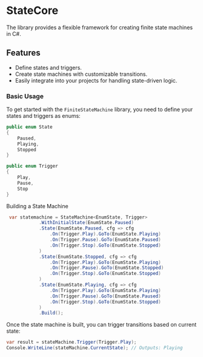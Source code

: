 # StateCore

The library provides a flexible framework for creating finite state machines in C#.

## Features

- Define states and triggers.
- Create state machines with customizable transitions.
- Easily integrate into your projects for handling state-driven logic.

### Basic Usage

To get started with the `FiniteStateMachine` library, you need to define your states and triggers as enums:

```csharp
public enum State
{
    Paused,
    Playing,
    Stopped
}

public enum Trigger
{
    Play,
    Pause,
    Stop
}
```

Building a State Machine

```csharp
 var statemachine = StateMachine<EnumState, Trigger>
            .WithInitialState(EnumState.Paused)
            .State(EnumState.Paused, cfg => cfg
                .On(Trigger.Play).GoTo(EnumState.Playing)
                .On(Trigger.Pause).GoTo(EnumState.Paused)
                .On(Trigger.Stop).GoTo(EnumState.Stopped)
            )
            .State(EnumState.Stopped, cfg => cfg
                .On(Trigger.Play).GoTo(EnumState.Playing)
                .On(Trigger.Pause).GoTo(EnumState.Stopped)
                .On(Trigger.Stop).GoTo(EnumState.Stopped)  
            )
            .State(EnumState.Playing, cfg => cfg
                .On(Trigger.Play).GoTo(EnumState.Playing)
                .On(Trigger.Pause).GoTo(EnumState.Paused)
                .On(Trigger.Stop).GoTo(EnumState.Stopped)  
            )
            .Build();
```

Once the state machine is built, you can trigger transitions based on current state:
```csharp
var result = stateMachine.Trigger(Trigger.Play);
Console.WriteLine(stateMachine.CurrentState); // Outputs: Playing
```



